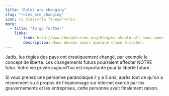 ```yaml
---
title: "Rules are changing"
slug: "rules_are_changing"
icon: <i class="fa fa-eye"></i>
more:
  - title: "To go further"
    links:
      - link: http://www.thoughtcrime.org/blog/we-should-all-have-something-to-hide/
        description: Nous devons avoir quelque chose à cacher.
---
```


Jadis, les règles des pays ont drastiquement changé, par exemple le concept de liberté. Les changements futurs pourraient affecter NOTRE futur. Votre vie privée aujourd'hui est importante pour la liberté future.

Si vous prenez une personne paranoïaque il y a 5 ans, après tout ce qu'on a récemment su à propos de l'espionnage sur internet exercé par les gouvernements et les entreprises, cette personne avait finalement raison.


